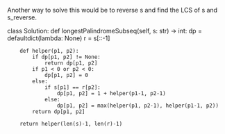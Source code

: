 Another way to solve this would be to reverse s and find the LCS of s and s_reverse.

class Solution:
    def longestPalindromeSubseq(self, s: str) -> int:
        dp = defaultdict(lambda: None)
        r = s[::-1]
        
        def helper(p1, p2):
            if dp[p1, p2] != None:
                return dp[p1, p2]
            if p1 < 0 or p2 < 0:
                dp[p1, p2] = 0
            else:
                if s[p1] == r[p2]:
                    dp[p1, p2] = 1 + helper(p1-1, p2-1)
                else:
                    dp[p1, p2] = max(helper(p1, p2-1), helper(p1-1, p2))
            return dp[p1, p2]
        
        return helper(len(s)-1, len(r)-1)

